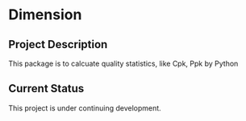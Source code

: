 #  **Dimension** 


## Project Description


This package is to calcuate quality statistics, like Cpk, Ppk by Python



## Current Status

This project is under continuing  development.




